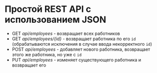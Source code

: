 # Простой REST API с использованием JSON

* GET _api/employees_ - возвращает всех работников
* GET _api/employees/{id}_ - возвращает работника по его `id` (обрабатываются исключения в случае ввода некорректного `id`)
* POST _api/employees_ - добавляет нового работника, возвращает этого же работника, но уже с `id`
* PUT _api/employees_ - изменяет существующего работника и возвращает его